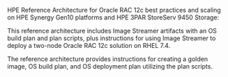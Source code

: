 HPE Reference Architecture for Oracle RAC 12c best practices and scaling on HPE Synergy Gen10 platforms and HPE 3PAR StoreServ 9450 Storage:

This reference architecture includes Image Streamer artifacts with an OS build plan and plan scripts, plus instructions for using Image Streamer to deploy a two-node Oracle RAC 12c solution on RHEL 7.4. 

The reference architecture provides instructions for creating a golden image, OS build plan, and OS deployment plan utilizing the plan scripts.

